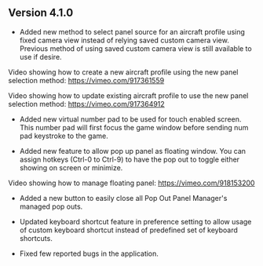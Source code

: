 ## Version 4.1.0

* Added new method to select panel source for an aircraft profile using fixed camera view instead of relying saved custom camera view. Previous method of using saved custom camera view is still available to use if desire.

Video showing how to create a new aircraft profile using the new panel selection method: https://vimeo.com/917361559

Video showing how to update existing aircraft profile to use the new panel selection method: https://vimeo.com/917364912 

* Added new virtual number pad to be used for touch enabled screen. This number pad will first focus the game window before sending num pad keystroke to the game.

* Added new feature to allow pop up panel as floating window. You can assign hotkeys (Ctrl-0 to Ctrl-9) to have the pop out to toggle either showing on screen or minimize.

Video showing how to manage floating panel: https://vimeo.com/918153200

* Added a new button to easily close all Pop Out Panel Manager's managed pop outs.
 
* Updated keyboard shortcut feature in preference setting to allow usage of custom keyboard shortcut instead of predefined set of keyboard shortcuts.

* Fixed few reported bugs in the application.